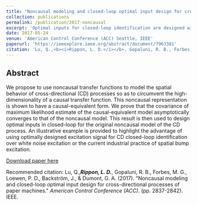 ```yaml
---
title: "Noncausal modeling and closed-loop optimal input design for cross-directional processes of paper machines"
collection: publications
permalink: /publication/2017-noncausal
excerpt: 'Optimal inputs for closed-loop identification are designed with a noncausal transfer function model.'
date: 2017-05-24
venue: 'American Control Conference (ACC) Seattle, IEEE'
paperurl: 'https://ieeexplore.ieee.org/abstract/document/7963381'
citation: 'Lu, Q.,<b><i>Rippon, L. D.</i></b>, Gopaluni, R. B., Forbes, M. G., Loewen, P. D., Backström, J., & Dumont, G. A. (2017). &quot;Noncausal modeling and closed-loop optimal input design for cross-directional processes of paper machines.&quot; <i>American Control Conference (ACC)</i>. (pp. 2837-2842). IEEE.'
---
```



## Abstract
We propose to use noncausal transfer functions to model the spatial behavior of cross-directional (CD) processes so as to circumvent the high-dimensionality of a causal transfer function. This noncausal representation is shown to have a causal-equivalent form. We prove that the covariance of maximum likelihood estimate of the causal-equivalent model asymptotically converges to that of the noncausal model. This result is then used to design optimal inputs in closed-loop for the original noncausal model of the CD process. An illustrative example is provided to highlight the advantage of using optimally designed excitation signal for CD closed-loop identification over white noise excitation or the current industrial practice of spatial bump excitation.


[Download paper here](https://ieeexplore.ieee.org/abstract/document/7963381)

Recommended citation: Lu, Q.,<b><i>Rippon, L. D.</i></b>, Gopaluni, R. B., Forbes, M. G., Loewen, P. D., Backström, J., & Dumont, G. A. (2017). "Noncausal modeling and closed-loop optimal input design for cross-directional processes of paper machines." <i>American Control Conference (ACC)</i>. (pp. 2837-2842). IEEE.
